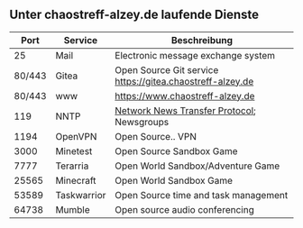 ## Unter chaostreff-alzey.de laufende Dienste


| Port | Service | Beschreibung |
| --- | --- | --- |
| 25 | Mail | Electronic message exchange system |
| 80/443 | Gitea | Open Source Git service <br/>https://gitea.chaostreff-alzey.de |
| 80/443 | www | https://www.chaostreff-alzey.de |
| 119 | NNTP | [Network News Transfer Protocol](https://en.wikipedia.org/wiki/Network_News_Transfer_Protocol); Newsgroups |
| 1194 | OpenVPN | Open Source.. VPN |
| 3000 | Minetest | Open Source Sandbox Game |
| 7777 | Terarria | Open World Sandbox/Adventure Game |
| 25565 | Minecraft | Open World Sandbox Game | 
| 53589 | Taskwarrior | Open Source time and task management |
| 64738 | Mumble | Open source audio conferencing |
